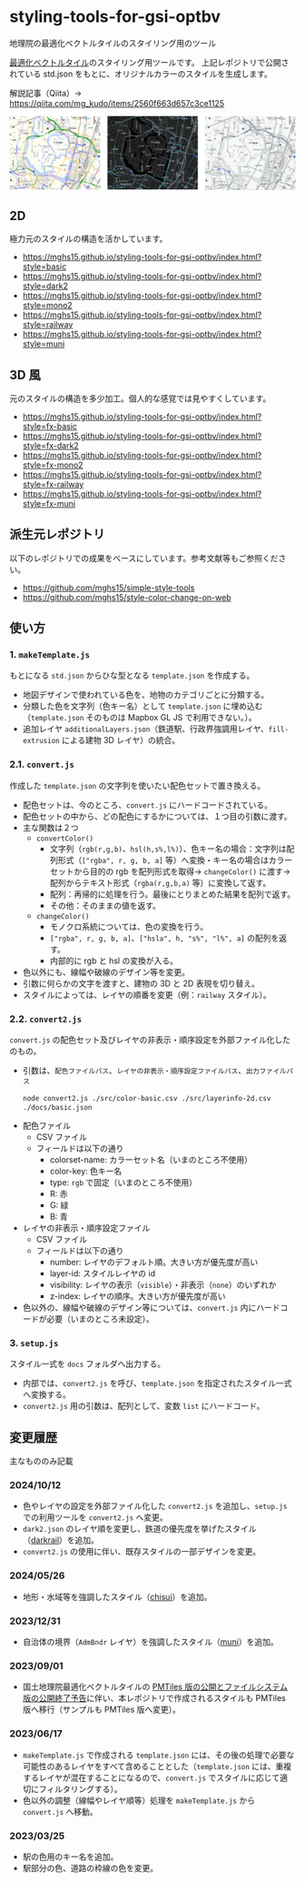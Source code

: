 # styling-tools-for-gsi-optbv
地理院の最適化ベクトルタイルのスタイリング用のツール

[最適化ベクトルタイル](https://github.com/gsi-cyberjapan/optimal_bvmap)のスタイリング用ツールです。
上記レポジトリで公開されている std.json をもとに、オリジナルカラーのスタイルを生成します。

解説記事（Qiita）→ https://qiita.com/mg_kudo/items/2560f663d657c3ce1125

![サンプル](./sample.png)
## 2D
極力元のスタイルの構造を活かしています。
* https://mghs15.github.io/styling-tools-for-gsi-optbv/index.html?style=basic
* https://mghs15.github.io/styling-tools-for-gsi-optbv/index.html?style=dark2
* https://mghs15.github.io/styling-tools-for-gsi-optbv/index.html?style=mono2
* https://mghs15.github.io/styling-tools-for-gsi-optbv/index.html?style=railway
* https://mghs15.github.io/styling-tools-for-gsi-optbv/index.html?style=muni
## 3D 風
元のスタイルの構造を多少加工。個人的な感覚では見やすくしています。
* https://mghs15.github.io/styling-tools-for-gsi-optbv/index.html?style=fx-basic
* https://mghs15.github.io/styling-tools-for-gsi-optbv/index.html?style=fx-dark2
* https://mghs15.github.io/styling-tools-for-gsi-optbv/index.html?style=fx-mono2
* https://mghs15.github.io/styling-tools-for-gsi-optbv/index.html?style=fx-railway
* https://mghs15.github.io/styling-tools-for-gsi-optbv/index.html?style=fx-muni

## 派生元レポジトリ
以下のレポジトリでの成果をベースにしています。参考文献等もご参照ください。
* https://github.com/mghs15/simple-style-tools
* https://github.com/mghs15/style-color-change-on-web

## 使い方
### 1. `makeTemplate.js`
もとになる `std.json` からひな型となる `template.json` を作成する。
  * 地図デザインで使われている色を、地物のカテゴリごとに分類する。
  * 分類した色を文字列（色キー名）として `template.json` に埋め込む（`template.json` そのものは Mapbox GL JS で利用できない。）。
  * 追加レイヤ `additionalLayers.json`（鉄道駅、行政界強調用レイヤ、`fill-extrusion` による建物 3D レイヤ）の統合。
### 2.1. `convert.js`
作成した `template.json` の文字列を使いたい配色セットで置き換える。
  * 配色セットは、今のところ、`convert.js` にハードコードされている。
  * 配色セットの中から、どの配色にするかについては、１つ目の引数に渡す。
  * 主な関数は２つ
    * `convertColor()`
      * 文字列（`rgb(r,g,b)`、`hsl(h,s%,l%)`）、色キー名の場合：文字列は配列形式（`["rgba", r, g, b, a]` 等）へ変換・キー名の場合はカラーセットから目的の rgb を配列形式を取得→ `changeColor()` に渡す→配列からテキスト形式（`rgba(r,g,b,a)` 等）に変換して返す。
      * 配列：再帰的に処理を行う。最後にとりまとめた結果を配列で返す。
      * その他：そのままの値を返す。
    * `changeColor()`
      * モノクロ系統については、色の変換を行う。
      * `["rgba", r, g, b, a]`、`["hsla", h, "s%", "l%", a]` の配列を返す。
      * 内部的に rgb と hsl の変換が入る。
  * 色以外にも、線幅や破線のデザイン等を変更。
  * 引数に何らかの文字を渡すと、建物の 3D と 2D 表現を切り替え。
  * スタイルによっては、レイヤの順番を変更（例：`railway` スタイル）。
### 2.2. `convert2.js`
`convert.js` の配色セット及びレイヤの非表示・順序設定を外部ファイル化したのもの。
  * 引数は、`配色ファイルパス`、`レイヤの非表示・順序設定ファイルパス`、`出力ファイルパス`
    ```
    node convert2.js ./src/color-basic.csv ./src/layerinfo-2d.csv ./docs/basic.json
    ```
  * 配色ファイル
    * CSV ファイル
    * フィールドは以下の通り
      * colorset-name: カラーセット名（いまのところ不使用）
      * color-key: 色キー名
      * type: `rgb` で固定（いまのところ不使用）
      * R: 赤
      * G: 緑
      * B: 青
  * レイヤの非表示・順序設定ファイル
    * CSV ファイル
    * フィールドは以下の通り
      * number: レイヤのデフォルト順。大きい方が優先度が高い
      * layer-id: スタイルレイヤの id
      * visibility: レイヤの表示（`visible`）・非表示（`none`）のいずれか
      * z-index: レイヤの順序。大きい方が優先度が高い
  * 色以外の、線幅や破線のデザイン等については、`convert.js` 内にハードコードが必要（いまのところ未設定）。
### 3. `setup.js`
スタイル一式を `docs` フォルダへ出力する。
  * 内部では、`convert2.js` を呼び、`template.json` を指定されたスタイル一式へ変換する。
  * `convert2.js` 用の引数は、配列として、変数 `list` にハードコード。

## 変更履歴
主なもののみ記載
### 2024/10/12
* 色やレイヤの設定を外部ファイル化した `convert2.js` を追加し、`setup.js` での利用ツールを `convert2.js` へ変更。
* `dark2.json` のレイヤ順を変更し、鉄道の優先度を挙げたスタイル（[darkrail](https://mghs15.github.io/styling-tools-for-gsi-optbv/index.html?style=darkrail)）を追加。
* `convert2.js` の使用に伴い、既存スタイルの一部デザインを変更。
### 2024/05/26
* 地形・水域等を強調したスタイル（[chisui](https://mghs15.github.io/styling-tools-for-gsi-optbv/index.html?style=chisui)）を追加。
### 2023/12/31
* 自治体の境界（`AdmBndr` レイヤ）を強調したスタイル（[muni](https://mghs15.github.io/styling-tools-for-gsi-optbv/index.html?style=muni)）を追加。
### 2023/09/01
* 国土地理院最適化ベクトルタイルの [PMTiles 版の公開とファイルシステム版の公開終了予告](https://github.com/gsi-cyberjapan/optimal_bvmap)に伴い、本レポジトリで作成されるスタイルも PMTiles 版へ移行（サンプルも PMTiles 版へ変更）。
### 2023/06/17
* `makeTemplate.js` で作成される `template.json` には、その後の処理で必要な可能性のあるレイヤをすべて含めることとした（`template.json` には、重複するレイヤが混在することになるので、`convert.js` でスタイルに応じて適切にフィルタリングする）。
* 色以外の調整（線幅やレイヤ順等）処理を `makeTemplate.js` から `convert.js` へ移動。
### 2023/03/25
* 駅の色用のキー名を追加。
* 駅部分の色、道路の枠線の色を変更。
